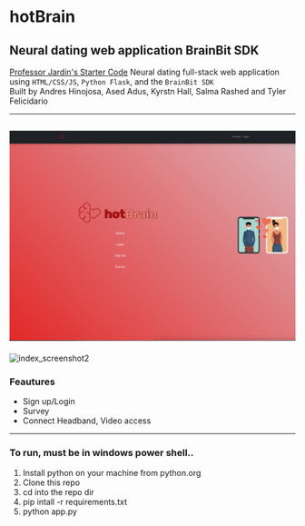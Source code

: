 # hotBrain
##  Neural dating web application  BrainBit SDK
[Professor Jardin's Starter Code](https://github.com/cjardin/cs370_fall_2023_REST)
Neural dating full-stack web application using `HTML/CSS/JS`, `Python Flask`, and the `BrainBit SDK`  
Built by Andres Hinojosa, Ased Adus, Kyrstn Hall, Salma Rashed and Tyler Felicidario  

--------------------
![Alt text](README_imgs/index_screenshot2.png)
--------------------



![index_screenshot2](https://github.com/efelicidario/hot_Brain/assets/97812524/f6b2f966-087f-4198-866c-e3c56feb9032)



### Feautures
- Sign up/Login
- Survey
- Connect Headband, Video access
--------------------

### To run, must be in windows power shell..

1. Install python on your machine from python.org
2. Clone this repo
3. cd into the repo dir
4. pip intall -r requirements.txt
5. python app.py
